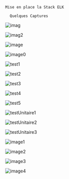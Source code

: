     Mise en place la Stack ELK

      Quelques Captures

  ![imag](https://github.com/user-attachments/assets/05497962-ef7d-4ad6-b5a7-ceebfdf4924f)

  ![imag2](https://github.com/user-attachments/assets/7e67d6f9-eb0c-4992-8dd7-21d414bee018)

  ![image](https://github.com/user-attachments/assets/83cfe127-ca8b-4933-8179-7e23c1a717d5)

  ![image0](https://github.com/user-attachments/assets/aa7b56a6-b862-46e4-b8e6-28993f4bbbe5)

  ![test1](https://github.com/user-attachments/assets/401f94b4-a55a-4eff-84d5-0b2eb28c374a)

  ![test2](https://github.com/user-attachments/assets/7163c545-54f7-407b-accc-187c47ac318b)

  ![test3](https://github.com/user-attachments/assets/158b11e6-4e88-41c1-8389-451ec4c4fc05)

  ![test4](https://github.com/user-attachments/assets/1adb8ce2-f6fe-4166-987e-3fb6fbe26013)

  ![test5](https://github.com/user-attachments/assets/38896870-de00-4341-af10-7d08da40ceec)

  ![testUnitaire1](https://github.com/user-attachments/assets/85ee215f-95d7-49b3-aeff-13efb53830ae)

  ![testUnitaire2](https://github.com/user-attachments/assets/bf0ca680-09e1-436e-8b54-f1f80701848a)

  ![testUnitaire3](https://github.com/user-attachments/assets/64fccbee-84a5-47f1-b710-d270c9b09925)

  ![image1](https://github.com/user-attachments/assets/f3d3abb0-745c-430d-b5f2-557b3ecae8ce)

  ![image2](https://github.com/user-attachments/assets/60eaa084-0430-4c7a-9569-69a70c487366)

  ![image3](https://github.com/user-attachments/assets/348aa79f-720b-4c5c-9651-988f3ab28432)

  ![image4](https://github.com/user-attachments/assets/5ce4d221-1e93-4373-9915-658ab042874c)












  



